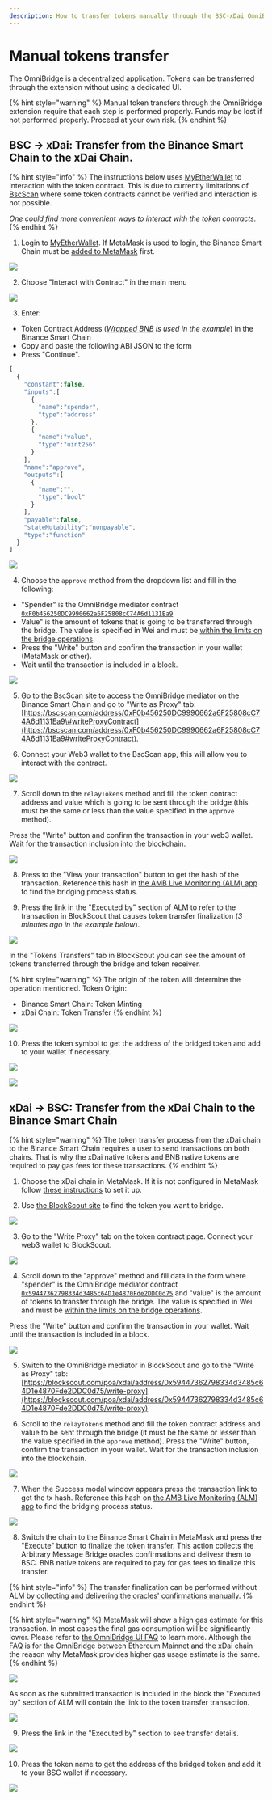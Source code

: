 ```yaml
---
description: How to transfer tokens manually through the BSC-xDai OmniBridge
---
```


# Manual tokens transfer

The OmniBridge is a decentralized application. Tokens can be transferred through the extension without using a dedicated UI. 

{% hint style="warning" %}
Manual token transfers through the OmniBridge extension require that each step is performed properly. Funds may be lost if not performed properly. Proceed at your own risk.
{% endhint %}

## BSC -&gt; xDai: Transfer from the Binance Smart Chain to the xDai Chain. 

{% hint style="info" %}
The instructions below uses [MyEtherWallet](https://www.myetherwallet.com/) to interaction with the token contract. This is due to currently limitations of  [BscScan](https://bscscan.com/) where some token contracts cannot be verified and interaction is not possible.  
  
_One could find more convenient ways to interact with the token contracts._
{% endhint %}

1. Login to [MyEtherWallet](https://www.myetherwallet.com/). If MetaMask is used to login, the Binance Smart Chain must be [added to MetaMask](https://docs.binance.org/smart-chain/wallet/metamask.html) first.

![](../../.gitbook/assets/image%20%28123%29.png)

2. Choose "Interact with Contract" in the main menu

![](../../.gitbook/assets/image%20%28114%29.png)

3. Enter:

* Token Contract Address \([_Wrapped BNB_](https://bscscan.com/token/0xbb4CdB9CBd36B01bD1cBaEBF2De08d9173bc095c) _is used in the example_\) in the Binance Smart Chain
* Copy and paste the following ABI JSON to the form
* Press "Continue".

```javascript
[
  {
    "constant":false,
    "inputs":[
      {
        "name":"spender",
        "type":"address"
      },
      {
        "name":"value",
        "type":"uint256"
      }
    ],
    "name":"approve",
    "outputs":[
      {
        "name":"",
        "type":"bool"
      }
    ],
    "payable":false,
    "stateMutability":"nonpayable",
    "type":"function"
  }
]
```

![](../../.gitbook/assets/image%20%28109%29.png)

4. Choose the `approve` method from the dropdown list and fill in the following:

* "Spender" is the OmniBridge mediator contract [`0xF0b456250DC9990662a6F25808cC74A6d1131Ea9`](https://bscscan.com/address/0xF0b456250DC9990662a6F25808cC74A6d1131Ea9) 
* Value" is the amount of tokens that is going to be transferred through the bridge. The value is specified in Wei and must be [within the limits on the bridge operations](https://docs.tokenbridge.net/bsc-xdai-amb/omnibridge-extension#transfer-limits). 
* Press the "Write" button and confirm the transaction in your wallet \(MetaMask or other\). 
* Wait until the transaction is included in a block.

![](../../.gitbook/assets/image%20%28120%29.png)

5. Go to the BscScan site to access the OmniBridge mediator on the Binance Smart Chain and go to "Write as Proxy" tab: [https://bscscan.com/address/0xF0b456250DC9990662a6F25808cC74A6d1131Ea9\#writeProxyContract](https://bscscan.com/address/0xF0b456250DC9990662a6F25808cC74A6d1131Ea9#writeProxyContract).

6. Connect your Web3 wallet to the BscScan app, this will allow you to interact with the contract. 

![](../../.gitbook/assets/image%20%28117%29.png)

7. Scroll down to the `relayTokens` method and fill the token contract address and value which is going to be sent through the bridge \(this must be the same or less than the value specified in the `approve` method\).   
  
Press the "Write" button and confirm the transaction in your web3 wallet. Wait for the transaction inclusion into the blockchain.

![](../../.gitbook/assets/image%20%28110%29.png)

8. Press to the "View your transaction" button to get the hash of the transaction. Reference this hash in [the AMB Live Monitoring \(ALM\) app](https://alm-bsc-xdai.herokuapp.com/) to find the bridging process status.

9. Press the link in the "Executed by" section of ALM to refer to the transaction in BlockScout that causes token transfer finalization \(_3 minutes ago in the example below_\).

![](../../.gitbook/assets/image%20%28108%29.png)

In the "Tokens Transfers" tab in BlockScout you can see the amount of tokens transferred through the bridge and token receiver.

{% hint style="warning" %}
The origin of the token will determine the operation mentioned. Token Origin: 

* Binance Smart Chain: Token Minting
* xDai Chain: Token Transfer
{% endhint %}

![](../../.gitbook/assets/image%20%28118%29.png)

10. Press the token symbol to get the address of the bridged token and add to your wallet if necessary. 

![](../../.gitbook/assets/image%20%28115%29.png)

![](../../.gitbook/assets/image%20%28119%29.png)

## xDai -&gt; BSC: Transfer from the xDai Chain to the Binance Smart Chain

{% hint style="warning" %}
The token transfer process from the xDai chain to the Binance Smart Chain requires a user to send transactions on both chains. That is why the xDai native tokens and BNB native tokens are required to pay gas fees for these transactions.
{% endhint %}

1. Choose the xDai chain in MetaMask. If it is not configured in MetaMask follow [these instructions](https://www.xdaichain.com/for-users/wallets/metamask/metamask-setup) to set it up.

2. Use [the BlockScout site](https://blockscout.com/poa/xdai) to find the token you want to bridge.

![](../../.gitbook/assets/image%20%28122%29.png)

3. Go to the "Write Proxy" tab on the token contract page. Connect your web3 wallet to BlockScout.

![](../../.gitbook/assets/image%20%28111%29.png)

4. Scroll down to the "approve" method and fill data in the form where "spender" is the OmniBridge mediator contract [`0x59447362798334d3485c64D1e4870Fde2DDC0d75`](https://blockscout.com/poa/xdai/address/0x59447362798334d3485c64D1e4870Fde2DDC0d75) and "value" is the amount of tokens to transfer through the bridge. The value is specified in Wei and must be [within the limits on the bridge operations](https://docs.tokenbridge.net/bsc-xdai-amb/omnibridge-extension#transfer-limits).   
  
Press the "Write" button and confirm the transaction in your wallet. Wait until the transaction is included in a block.

![](../../.gitbook/assets/image%20%28105%29.png)

5. Switch to the OmniBridge mediator in BlockScout and go to the  "Write as Proxy" tab: [https://blockscout.com/poa/xdai/address/0x59447362798334d3485c64D1e4870Fde2DDC0d75/write-proxy](https://blockscout.com/poa/xdai/address/0x59447362798334d3485c64D1e4870Fde2DDC0d75/write-proxy)

6. Scroll to the `relayTokens` method and fill the token contract address and value  to be sent through the bridge \(it must be the same or lesser than the value specified in the `approve` method\). Press the "Write" button, confirm the transaction in your wallet. Wait for the transaction inclusion into the blockchain.

![](../../.gitbook/assets/image%20%28107%29.png)

7. When the Success modal window appears press the transaction link to get the tx hash. Reference this hash on [the AMB Live Monitoring \(ALM\) app](https://alm-bsc-xdai.herokuapp.com/) to find the bridging process status.

![](../../.gitbook/assets/image%20%28112%29.png)

8. Switch the chain to the Binance Smart Chain in MetaMask and press the "Execute" button to finalize the token transfer. This action collects the Arbitrary Message Bridge oracles confirmations and delivesr them to BSC. BNB native tokens are required to pay for gas fees to finalize this transfer.

{% hint style="info" %}
The transfer finalization can be performed without ALM by [collecting and delivering the oracles' confirmations manually](https://docs.tokenbridge.net/bsc-xdai-amb/about-the-bsc-xdai-amb/submit-confirmations-manually).
{% endhint %}

{% hint style="warning" %}
MetaMask will show a high gas estimate for this transaction. In most cases the final gas consumption will be significantly lower. Please refer to [the OmniBridge UI FAQ](https://www.xdaichain.com/about-xdai/faqs/bridges-xdai-bridge-and-omnibridge#metamask-is-showing-very-high-fees-to-claim-a-transaction-on-ethereum-tokens-bridged-from-xdai-to-ethereum-is-this-estimate-accurate) to learn more. Although the FAQ is for the OmniBridge between Ethereum Mainnet and the xDai chain the reason why MetaMask provides higher gas usage estimate is the same.
{% endhint %}

![](../../.gitbook/assets/image%20%28124%29.png)

As soon as the submitted transaction is included in the block the "Executed by" section of ALM will contain the link to the token transfer transaction.

![](../../.gitbook/assets/image%20%28113%29.png)

9. Press the link in the "Executed by" section to see transfer details.

![](../../.gitbook/assets/image%20%28103%29.png)

10. Press the token name to get the address of the bridged token and add it to your BSC wallet if necessary. 

![](../../.gitbook/assets/image%20%28106%29.png)

